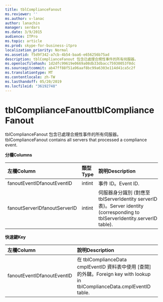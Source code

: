 ```yaml
---
title: tblComplianceFanout
ms.reviewer: ''
ms.author: v-lanac
author: lanachin
manager: serdars
ms.date: 3/9/2015
audience: ITPro
ms.topic: article
ms.prod: skype-for-business-itpro
localization_priority: Normal
ms.assetid: f5d9f342-a7cb-4b54-baa6-e656256b75ad
description: tblComplianceFanout 包含已處理合規性事件的所有伺服器。
ms.openlocfilehash: 1d2dfc99619e0669a08db33dbacc75930053f0dc
ms.sourcegitcommit: ab47ff88f51a96aaf8bc99a6303e114d41ca5c2f
ms.translationtype: MT
ms.contentlocale: zh-TW
ms.lasthandoff: 05/20/2019
ms.locfileid: "36192748"
---
```

# <a name="tblcompliancefanout"></a><span data-ttu-id="b3148-103">tblComplianceFanout</span><span class="sxs-lookup"><span data-stu-id="b3148-103">tblComplianceFanout</span></span>
 
<span data-ttu-id="b3148-104">tblComplianceFanout 包含已處理合規性事件的所有伺服器。</span><span class="sxs-lookup"><span data-stu-id="b3148-104">tblComplianceFanout contains all servers that processed a compliance event.</span></span>
  
<span data-ttu-id="b3148-105">**分欄**</span><span class="sxs-lookup"><span data-stu-id="b3148-105">**Columns**</span></span>

|<span data-ttu-id="b3148-106">**左欄**</span><span class="sxs-lookup"><span data-stu-id="b3148-106">**Column**</span></span>|<span data-ttu-id="b3148-107">**類型**</span><span class="sxs-lookup"><span data-stu-id="b3148-107">**Type**</span></span>|<span data-ttu-id="b3148-108">**說明**</span><span class="sxs-lookup"><span data-stu-id="b3148-108">**Description**</span></span>|
|:-----|:-----|:-----|
|<span data-ttu-id="b3148-109">fanoutEventID</span><span class="sxs-lookup"><span data-stu-id="b3148-109">fanoutEventID</span></span>  <br/> |<span data-ttu-id="b3148-110">int</span><span class="sxs-lookup"><span data-stu-id="b3148-110">int</span></span>  <br/> |<span data-ttu-id="b3148-111">事件 ID。</span><span class="sxs-lookup"><span data-stu-id="b3148-111">Event ID.</span></span>  <br/> |
|<span data-ttu-id="b3148-112">fanoutServerID</span><span class="sxs-lookup"><span data-stu-id="b3148-112">fanoutServerID</span></span>  <br/> |<span data-ttu-id="b3148-113">int</span><span class="sxs-lookup"><span data-stu-id="b3148-113">int</span></span>  <br/> |<span data-ttu-id="b3148-114">伺服器身分識別 (對應至 tblServerIdentity serverID 表)。</span><span class="sxs-lookup"><span data-stu-id="b3148-114">Server identity (corresponding to tblServerIdentity.serverID table).</span></span>  <br/> |
   
<span data-ttu-id="b3148-115">**快速鍵**</span><span class="sxs-lookup"><span data-stu-id="b3148-115">**Key**</span></span>

|<span data-ttu-id="b3148-116">**左欄**</span><span class="sxs-lookup"><span data-stu-id="b3148-116">**Column**</span></span>|<span data-ttu-id="b3148-117">**說明**</span><span class="sxs-lookup"><span data-stu-id="b3148-117">**Description**</span></span>|
|:-----|:-----|
|<span data-ttu-id="b3148-118">fanoutEventID</span><span class="sxs-lookup"><span data-stu-id="b3148-118">fanoutEventID</span></span>  <br/> |<span data-ttu-id="b3148-119">在 tblComplianceData cmplEventID 資料表中使用 [查閱] 的外鍵。</span><span class="sxs-lookup"><span data-stu-id="b3148-119">Foreign key with lookup in tblComplianceData.cmplEventID table.</span></span>  <br/> |
   

